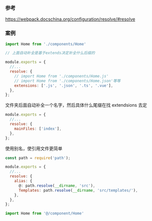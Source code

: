 ### 参考

https://webpack.docschina.org/configuration/resolve/#resolve


### 案例

```js
import Home from './components/Home'

// 上面自动补全是基于extends决定补全什么后缀的

module.exports = {
  //...
  resolve: {
    // import Home from './components/Home.js'
    // import Home from './components/Home.json'等等
    extensions: ['.js', '.json', '.ts', '.vue'],
  },
};
```


文件夹后面自动补全一个名字，然后具体什么尾缀在找 extendsions 去定

```js
module.exports = {
  //...
  resolve: {
    mainFiles: ['index'],
  },
};
```

使用别名，使引用文件更简单

```js
const path = require('path');

module.exports = {
  //...
  resolve: {
    alias: {
      @: path.resolve(__dirname, 'src'),
      Templates: path.resolve(__dirname, 'src/templates/'),
    },
  },
};

import Home from '@/component/Home'
```